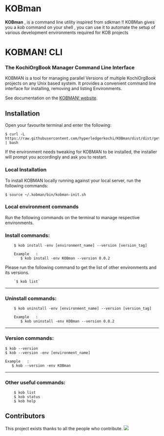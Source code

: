 # KOBman

**KOBman** , is a command line utility inspired from sdkman !!
KOBMan gives you a *kob* command on your shell , you can use it to automate the setup of various development environments required for KOB projects  


# KOBMAN! CLI
### The KochiOrgBook Manager Command Line Interface<!--Text-->

<!--Text-->

<!--
<!--[![Build Status](https://travis-ci.org/kobman/kobman-cli.svg?branch=master)](https://travis-ci.org/kobman/kobman-cli)
[![Latest Version](https://api.bintray.com/packages/kobman/generic/kobman-cli/images/download.svg) ](https://bintray.com/kobman/generic/kobman-cli/_latestVersion)
[![Backers on Open Collective](https://opencollective.com/kobman/backers/badge.svg)](#backers)
[![Sponsors on Open Collective](https://opencollective.com/kobman/sponsors/badge.svg)](#sponsors)
[![Slack](https://slack.kobman.io/badge.svg)](https://slack.kobman.io)
-->

KOBMAN is a tool for managing parallel Versions of multiple KochiOrgBook projects on any Unix based system. It provides a convenient command line interface for installing, removing and listing Environments.

See documentation on the [KOBMAN! website](https://kobman.github.io).


## Installation

Open your favourite terminal and enter the following:

    $ curl -L https://raw.githubusercontent.com/hyperledgerkochi/KOBman/dist/dist/get.kobman.io | bash

If the environment needs tweaking for KOBMAN to be installed, the installer will prompt you accordingly and ask you to restart.


### Local Installation

To install KOBMAN locally running against your local server, run the following commands:


	$ source ~/.kobman/bin/kobman-init.sh


### Local environment commands

Run the following commands on the terminal to manage respective environments.

### Install commands:

        $ kob install -env [environment_name] --version [version_tag]

        Example   :
           $ kob install -env KOBman --version 0.0.2

Please run the following command to get the list of other environments and its versions.

	   	`$ kob list`

____________________

### Uninstall commands:

        $ kob uninstall -env [environment_name] --version [version_tag]

        Example   :
           $ kob uninstall -env KOBman --version 0.0.2

____________________

### Version commands:

    $ kob --version
    $ kob --version -env [environment_name]

    Example   :
       $ kob --version -env KOBman

____________________

### Other useful commands:        

        $ kob list
        $ kob status        
        $ kob help     

## Contributors

This project exists thanks to all the people who contribute.
<a href="https://github.com/kobman/KOBman/graphs/contributors"><img src="https://i.stack.imgur.com/kk4j4.jpg" /></a>

